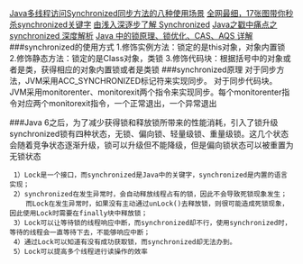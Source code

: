 [Java多线程访问Synchronized同步方法的八种使用场景](https://mp.weixin.qq.com/s/y2Qi8CaF9qFcBGuYpdrV6Q)
[全网最细，17张图带你秒杀synchronized关键字](https://mp.weixin.qq.com/s/3Yw7zwtIujdZXK651CsNTQ)
[由浅入深逐步了解 Synchronized](https://mp.weixin.qq.com/s/dQmbSyYBe9eZxQqbBkLJSQ)
[Java之戳中痛点之 synchronized 深度解析](https://mp.weixin.qq.com/s/wkQUT8Dd0yuJF__bHHNZ0w)
[Java 中的锁原理、锁优化、CAS、AQS 详解](https://mp.weixin.qq.com/s/i0bDEZW6rs2g8zR7BjKLgQ)
###synchronized的使用方式
    1.修饰实例方法：锁定的是this对象，对象内置锁
    2.修饰静态方法：锁定的是Class对象，类锁
    3.修饰代码块：根据括号中的对象或者是类，获得相应的对象内置锁或者是类锁
###synchronized原理
    对于同步方法，JVM采用ACC_SYNCHRONIZED标记符来实现同步。
    对于同步代码块。JVM采用monitorenter、monitorexit两个指令来实现同步。每个monitorenter指令对应两个monitorexit指令，一个正常退出，一个异常退出

###Java 6之后，为了减少获得锁和释放锁所带来的性能消耗，引入了锁升级
    synchronized锁有四种状态，无锁、偏向锁、轻量级锁、重量级锁。这几个状态会随着竞争状态逐渐升级，锁可以升级但不能降级，但是偏向锁状态可以被重置为无锁状态
    
     1）Lock是一个接口，而synchronized是Java中的关键字，synchronized是内置的语言实现；
     2）synchronized在发生异常时，会自动释放线程占有的锁，因此不会导致死锁现象发生；
        而Lock在发生异常时，如果没有主动通过unLock()去释放锁，则很可能造成死锁现象，因此使用Lock时需要在finally块中释放锁；
     3）Lock可以让等待锁的线程响应中断，而synchronized却不行，使用synchronized时，等待的线程会一直等待下去，不能够响应中断；
     4）通过Lock可以知道有没有成功获取锁，而synchronized却无法办到。
     5）Lock可以提高多个线程进行读操作的效率